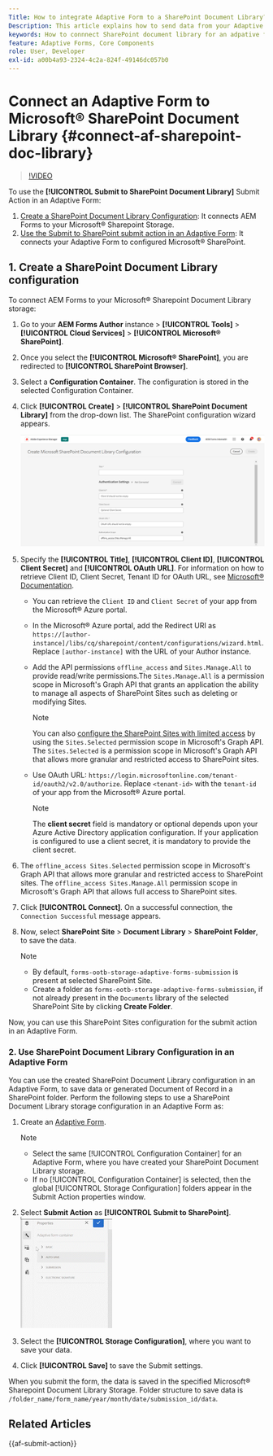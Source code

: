 ```yaml
---
Title: How to integrate Adaptive Form to a SharePoint Document Library?
Description: This article explains how to send data from your Adaptive Form to a SharePoint  Document library when you submit the form.
keywords: How to connnect SharePoint document library for an adpative form, Submit to SharePoint, Create a SharePoint Document Library Configuration, Use the Submit to SharePoint submit action in an Adaptive Form, AEM Forms Data Model SharePoint Document Library, Forms Data Model SharePoint Document Library, Integrate Forms Data Model to SharePoint Document Library
feature: Adaptive Forms, Core Components
role: User, Developer
exl-id: a00b4a93-2324-4c2a-824f-49146dc057b0
---
```

# Connect an Adaptive Form to Microsoft® SharePoint Document Library {#connect-af-sharepoint-doc-library}

>[!VIDEO](https://video.tv.adobe.com/v/3444368/formautomation-productivitytools-adaptiveforms--sharepointintegration-documentlibrary/?quality=12&learn=on)

To use the **[!UICONTROL Submit to SharePoint Document Library]** Submit Action in an Adaptive Form:

1. [Create a SharePoint Document Library Configuration](#1-create-a-sharepoint-document-library-configuration): It connects AEM Forms to your Microsoft&reg; Sharepoint Storage.
2. [Use the Submit to SharePoint submit action in an Adaptive Form](#2-use-sharepoint-document-library-configuration-in-an-adaptive-form): It connects your Adaptive Form to configured Microsoft&reg; SharePoint.

## 1. Create a SharePoint Document Library configuration

To connect AEM Forms to your Microsoft&reg; Sharepoint Document Library storage:

1. Go to your **AEM Forms Author** instance > **[!UICONTROL Tools]** > **[!UICONTROL Cloud Services]** >  **[!UICONTROL Microsoft&reg; SharePoint]**.   
1. Once you select the **[!UICONTROL Microsoft&reg; SharePoint]**, you are redirected to **[!UICONTROL SharePoint Browser]**.
1. Select a **Configuration Container**. The configuration is stored in the selected Configuration Container. 
1. Click **[!UICONTROL Create]** > **[!UICONTROL SharePoint Document Library]** from the drop-down list. The SharePoint configuration wizard appears. 

    ![Sharepoint configuration](/help/forms/assets/sharepoint_configuration.png)

1. Specify the **[!UICONTROL Title]**, **[!UICONTROL Client ID]**, **[!UICONTROL Client Secret]** and **[!UICONTROL OAuth URL]**. For information on how to retrieve Client ID, Client Secret, Tenant ID for OAuth URL, see [Microsoft&reg; Documentation](https://learn.microsoft.com/en-us/graph/auth-register-app-v2).
    * You can retrieve the `Client ID` and `Client Secret` of your app from the Microsoft&reg; Azure portal.
    * In the Microsoft&reg; Azure portal, add the Redirect URI as `https://[author-instance]/libs/cq/sharepoint/content/configurations/wizard.html`. Replace `[author-instance]` with the URL of your Author instance.
    * Add the API permissions `offline_access` and `Sites.Manage.All` to provide read/write permissions.The `Sites.Manage.All` is a permission scope in Microsoft's Graph API that grants an application the ability to manage all aspects of SharePoint Sites such as deleting or modifying Sites.  
     
        >[!NOTE]
        >
        > You can also [configure the SharePoint Sites with limited access](/help/forms/configure-sharepoint-site-limited-access.md) by using the `Sites.Selected` permission scope in Microsoft's Graph API. The `Sites.Selected` is a permission scope in Microsoft's Graph API that allows more granular and restricted access to SharePoint sites. 

    * Use OAuth URL: `https://login.microsoftonline.com/tenant-id/oauth2/v2.0/authorize`. Replace `<tenant-id>` with the `tenant-id` of your app from the Microsoft&reg; Azure portal.

        >[!NOTE]
        >
        > The **client secret** field is mandatory or optional depends upon your Azure Active Directory application configuration. If your application is configured to use a client secret, it is mandatory to provide the client secret.

1. The `offline_access Sites.Selected` permission scope in Microsoft's Graph API that allows more granular and restricted access to SharePoint sites. The `offline_access Sites.Manage.All` permission scope in Microsoft's Graph API that allows full access to SharePoint sites.   
1. Click **[!UICONTROL Connect]**. On a successful connection, the `Connection Successful` message appears. 

1. Now, select **SharePoint Site** > **Document Library** > **SharePoint Folder**, to save the data.

    >[!NOTE]
    >
    >* By default, `forms-ootb-storage-adaptive-forms-submission` is present at selected SharePoint Site.
    >* Create a folder as `forms-ootb-storage-adaptive-forms-submission`, if not already present in the `Documents` library of the selected SharePoint Site by clicking **Create Folder**.

Now, you can use this SharePoint Sites configuration for the submit action in an Adaptive Form. 

### 2. Use SharePoint Document Library Configuration in an Adaptive Form

You can use the created SharePoint Document Library configuration in an Adaptive Form, to save data or generated Document of Record in a SharePoint folder. Perform the following steps to use a SharePoint Document Library storage configuration in an Adaptive Form as:

1. Create an [Adaptive Form](/help/forms/creating-adaptive-form-core-components.md).

    >[!NOTE]
    >
    > * Select the same [!UICONTROL Configuration Container] for an Adaptive Form, where you have created your SharePoint Document Library storage. 
    > * If no [!UICONTROL Configuration Container] is selected, then the global [!UICONTROL Storage Configuration] folders appear in the Submit Action properties window.

1. Select **Submit Action** as **[!UICONTROL Submit to SharePoint]**.
    ![Sharepoint GIF](/help/forms/assets/sharedrive-video.gif)
1. Select the **[!UICONTROL Storage Configuration]**, where you want to save your data.
1. Click **[!UICONTROL Save]** to save the Submit settings.

When you submit the form, the data is saved in the specified Microsoft&reg; Sharepoint Document Library Storage. 
Folder structure to save data is `/folder_name/form_name/year/month/date/submission_id/data`.

## Related Articles

{{af-submit-action}}
